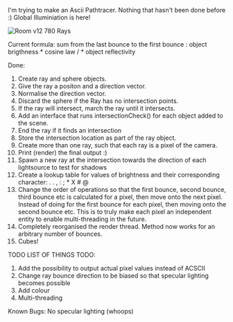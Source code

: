 I'm trying to make an Ascii Pathtracer. Nothing that hasn't been done before :)
Global Illuminiation is here!

![Room v12 780 Rays](https://github.com/Fullyverified/ASCII_PathTracer/assets/138776324/28601d91-5cf5-4eda-934a-9929afd0e272)

Current formula: sum from the last bounce to the first bounce :
object brigthness * cosine law / * object reflectivity

Done:
1. Create ray and sphere objects.
2. Give the ray a positon and a direction vector.
3. Normalise the direction vector.
4. Discard the sphere if the Ray has no intersection points.
5. If the ray will intersect, march the ray until it intersects.
6. Add an interface that runs intersectionCheck() for each object added to the scene.
7. End the ray if it finds an intersection
8. Store the intersection location as part of the ray object.
9. Create more than one ray, such that each ray is a pixel of the camera.
10. Print (render) the final output :)
11. Spawn a new ray at the intersection towards the direction of each lightsource to test for shadows
12. Create a lookup table for values of brightness and their corresponding character: . . , : ; * X # @
13. Change the order of operations so that the first bounce, second bounce, third bounce etc is calculated for a pixel, then move onto the next pixel.
    Instead of doing for the first bounce for each pixel, then moving onto the second bounce etc.
    This is to truly make each pixel an independent entity to enable multi-threading in the future.
14. Completely reorganised the render thread. Method now works for an arbitrary number of bounces.
15. Cubes!

TODO LIST OF THINGS TODO:
1. Add the possibility to output actual pixel values instead of ACSCII
2. Change ray bounce direction to be biased so that specular lighting becomes possible
3. Add colour
4. Multi-threading

Known Bugs:
No specular lighting (whoops)
